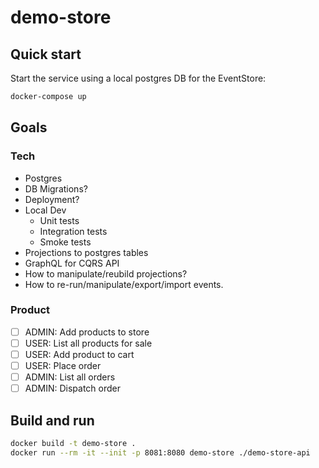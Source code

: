 # demo-store

## Quick start

Start the service using a local postgres DB for the EventStore:

```sh
docker-compose up
```

## Goals

### Tech

- Postgres
- DB Migrations?
- Deployment?
- Local Dev
  - Unit tests
  - Integration tests
  - Smoke tests
- Projections to postgres tables
- GraphQL for CQRS API
- How to manipulate/reubild projections?
- How to re-run/manipulate/export/import events.

### Product

- [ ] ADMIN: Add products to store
- [ ] USER: List all products for sale
- [ ] USER: Add product to cart
- [ ] USER: Place order
- [ ] ADMIN: List all orders
- [ ] ADMIN: Dispatch order

## Build and run

```sh
docker build -t demo-store .
docker run --rm -it --init -p 8081:8080 demo-store ./demo-store-api
```
